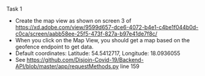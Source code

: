 Task 1
- Create the map view as shown on screen 3 of https://xd.adobe.com/view/9599d657-dce6-4072-b4e1-c4be1f044b0d-c0ca/screen/aabb58ee-25f5-473f-827a-b97e41de7f8c/
- When you click on the Map View, you should get a map based on the geofence endpoint to get data.
- Default coordinates: Latitude: 54.5412717, Longitude: 18.0936055
- See https://github.com/Disjoin-Covid-19/Backend-API/blob/master/app/requestMethods.py line 159
